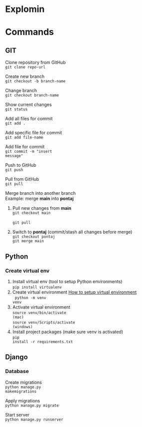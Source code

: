 # <b>Explomin</b>

# Commands
## GIT
Clone repository from GitHub<br>
<code>git clone repo-url</code>

Create new branch<br>
<code>git checkout -b branch-name</code>

Change branch<br>
<code>git checkout branch-name</code>

Show current changes<br>
<code>git status</code>

Add all files for commit<br>
<code>git add .</code>

Add specific file for commit<br>
<code>git add file-name</code>

Add file for commit<br>
<code>git commit -m "insert message"</code>

Push to GitHub<br>
<code>git push</code>

Pull from GitHub<br>
<code>git pull</code>

Merge branch into another branch<br>
Example: merge <b>main</b> into <b>pontaj</b>

1. Pull new changes from <b>main</b><br>
<code>git checkout main </code><br>
<code>git pull </code>

1. Switch to <b>pontaj</b> (commit/stash all changes before merge)<br>
<code>git checkout pontaj </code><br>
<code>git merge main </code>

## Python

### Create virtual env
1. Install virtual env (tool to setup Python environments)<br>
<code>pip install virtualenv</code>
2. Create virtual environment [How to setup virtual environment](https://www.freecodecamp.org/news/how-to-setup-virtual-environments-in-python/)<br>
<code> python -m venv venv</code>
3. Activate virtual environment<br>
<code>source venv/bin/activate (mac)</code><br>
<code>source venv/Scripts/activate (windows)</code>
4. Install project packages (make sure venv is activated)<br>
<code>pip install -r requirements.txt</code>

## Django

### Database
Create migrations<br>
<code>python manage.py makemigrations</code><br>

Apply migrations<br>
<code>python manage.py migrate</code>

Start server<br>
<code>python manage.py runserver</code>
